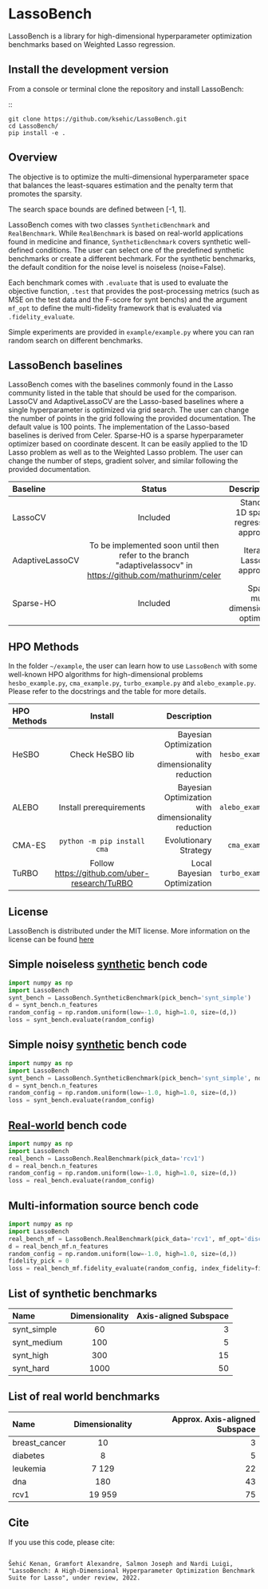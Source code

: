 # LassoBench

LassoBench is a library for high-dimensional hyperparameter optimization benchmarks based on Weighted Lasso regression.

## Install the development version

From a console or terminal clone the repository and install LassoBench:

::

    git clone https://github.com/ksehic/LassoBench.git
    cd LassoBench/
    pip install -e .

## Overview
The objective is to optimize the multi-dimensional hyperparameter space that balances
the least-squares estimation and the penalty term that promotes the sparsity.

The search space bounds are defined between [-1, 1].

LassoBench comes with two classes `SyntheticBenchmark` and `RealBenchmark`. While `RealBenchmark` is
based on real-world applications found in medicine and finance, `SyntheticBenchmark` covers synthetic well-defined conditions. The user can select one of the predefined synthetic benchmarks or create a different bechmark. For the synthetic benchmarks, the default condition for the noise level is noiseless (noise=False).

Each benchmark comes with `.evaluate` that is used to evaluate the objective function, `.test` that provides the post-processing metrics (such as MSE on the test data and the F-score for synt benchs) and the argument `mf_opt` to define the multi-fidelity framework that is evaluated via `.fidelity_evaluate`.

Simple experiments are provided in `example/example.py` where you can ran random search on different benchmarks.

## LassoBench baselines
LassoBench comes with the baselines commonly found in the Lasso community listed in the table that should be used for the comparison. LassoCV and AdaptiveLassoCV are the Lasso-based baselines where a single hyperparameter is optimized via grid search. The user can change the number of points in the grid following the provided documentation. The default value is 100 points. The implementation of the Lasso-based baselines is derived from Celer. Sparse-HO is a sparse hyperparameter optimizer based on coordinate descent. It can be easily applied to the 1D Lasso problem as well as to the Weighted Lasso problem. The user can change the number of steps, gradient solver, and similar following the provided documentation.

| Baseline          | Status | Description | Command |
| :---          |     :---:      |          ---:         |        ---:         |
| LassoCV | Included    | Standard 1D sparse regression approach | `.run_LASSOCV` |
| AdaptiveLassoCV  | To be implemented soon until then refer to the branch "adaptivelassocv" in https://github.com/mathurinm/celer | Iterative LassoCV approach | NA |
| Sparse-HO   | Included   | Sparse multi-dimensional optimizer | `.run_sparseho` |

## HPO Methods
In the folder `~/example`, the user can learn how to use `LassoBench` with some well-known HPO algorithms for high-dimensional problems `hesbo_example.py`, `cma_example.py`, `turbo_example.py` and `alebo_example.py`. Please refer to the docstrings and the table for more details.

| HPO Methods          | Install | Description | File |
| :---          |     :---:      |          ---:         |        ---:         |
| HeSBO | Check HeSBO lib    | Bayesian Optimization with dimensionality reduction | `hesbo_example.py` |
| ALEBO  | Install prerequirements | Bayesian Optimization with dimensionality reduction | `alebo_example.py` |
| CMA-ES   | `python -m pip install cma`   | Evolutionary Strategy  | `cma_example.py` |
| TuRBO   | Follow https://github.com/uber-research/TuRBO | Local Bayesian Optimization | `turbo_example.py`|

## License

LassoBench is distributed under the MIT license. More information on the license can be found [here](https://github.com/ksehic/LassoBench/blob/main/LICENSE)

## Simple noiseless [synthetic](#list-of-synthetic-benchmarks) bench code
```python
import numpy as np
import LassoBench
synt_bench = LassoBench.SyntheticBenchmark(pick_bench='synt_simple')
d = synt_bench.n_features
random_config = np.random.uniform(low=-1.0, high=1.0, size=(d,))
loss = synt_bench.evaluate(random_config)
```
## Simple noisy [synthetic](#list-of-synthetic-benchmarks) bench code
```python
import numpy as np
import LassoBench
synt_bench = LassoBench.SyntheticBenchmark(pick_bench='synt_simple', noise=True)
d = synt_bench.n_features
random_config = np.random.uniform(low=-1.0, high=1.0, size=(d,))
loss = synt_bench.evaluate(random_config)
```
## [Real-world](#list-of-real-world-benchmarks) bench code
```python
import numpy as np
import LassoBench
real_bench = LassoBench.RealBenchmark(pick_data='rcv1')
d = real_bench.n_features
random_config = np.random.uniform(low=-1.0, high=1.0, size=(d,))
loss = real_bench.evaluate(random_config)
```
## Multi-information source bench code
```python
import numpy as np
import LassoBench
real_bench_mf = LassoBench.RealBenchmark(pick_data='rcv1', mf_opt='discrete_fidelity')
d = real_bench_mf.n_features
random_config = np.random.uniform(low=-1.0, high=1.0, size=(d,))
fidelity_pick = 0
loss = real_bench_mf.fidelity_evaluate(random_config, index_fidelity=fidelity_pick)
```
## List of synthetic benchmarks
| Name          | Dimensionality | Axis-aligned Subspace |
| :---          |     :---:      |          ---:         |
| synt_simple  | 60    | 3 |
| synt_medium  | 100   | 5 |
| synt_high   | 300   | 15 |
| synt_hard   | 1000   | 50 |
## List of real world benchmarks
| Name         | Dimensionality | Approx. Axis-aligned Subspace |
| :---         |     :---:      |          ---:         |
| breast_cancer | 10 | 3 |
| diabetes | 8 | 5 |
| leukemia | 7 129 | 22 |
| dna | 180 | 43 |
| rcv1 | 19 959 | 75 |

## Cite

If you use this code, please cite:

```

Šehić Kenan, Gramfort Alexandre, Salmon Joseph and Nardi Luigi, "LassoBench: A High-Dimensional Hyperparameter Optimization Benchmark Suite for Lasso", under review, 2022.

```
